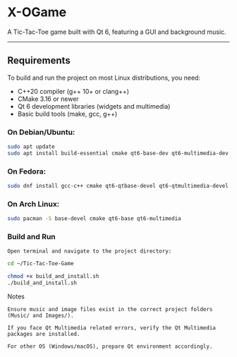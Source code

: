 # X-OGame

A Tic-Tac-Toe game built with Qt 6, featuring a GUI and background music.

---

## Requirements

To build and run the project on most Linux distributions, you need:

- C++20 compiler (g++ 10+ or clang++)
- CMake 3.16 or newer
- Qt 6 development libraries (widgets and multimedia)
- Basic build tools (make, gcc, g++)

### On Debian/Ubuntu:

```bash
sudo apt update
sudo apt install build-essential cmake qt6-base-dev qt6-multimedia-dev libqt6multimedia6 qt6-multimedia-plugins
```

### On Fedora:
```bash
sudo dnf install gcc-c++ cmake qt6-qtbase-devel qt6-qtmultimedia-devel
```

### On Arch Linux:

```bash
sudo pacman -S base-devel cmake qt6-base qt6-multimedia
```

### Build and Run

    Open terminal and navigate to the project directory:

```bash
cd ~/Tic-Tac-Toe-Game 

chmod +x build_and_install.sh
./build_and_install.sh
```

Notes

    Ensure music and image files exist in the correct project folders (Music/ and Images/).

    If you face Qt Multimedia related errors, verify the Qt Multimedia packages are installed.

    For other OS (Windows/macOS), prepare Qt environment accordingly.


